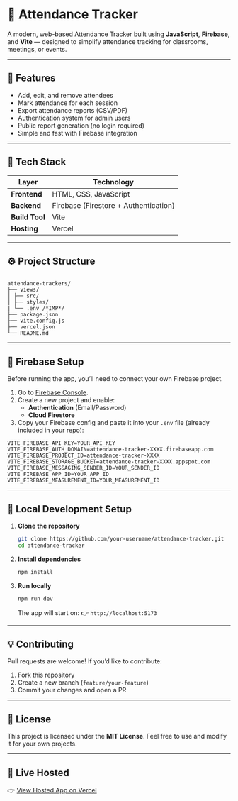 # 🎯 Attendance Tracker

A modern, web-based Attendance Tracker built using **JavaScript**, **Firebase**, and **Vite** — designed to simplify attendance tracking for classrooms, meetings, or events.

---

## 🚀 Features

- Add, edit, and remove attendees  
- Mark attendance for each session  
- Export attendance reports (CSV/PDF)  
- Authentication system for admin users  
- Public report generation (no login required)  
- Simple and fast with Firebase integration  

---

## 🧩 Tech Stack

| Layer | Technology |
|-------|-------------|
| **Frontend** | HTML, CSS, JavaScript |
| **Backend** | Firebase (Firestore + Authentication) |
| **Build Tool** | Vite |
| **Hosting** | Vercel |

---

## ⚙️ Project Structure

```

attendance-trackers/
├── views/
│ ├── src/
│ ├── styles/
| └── .env /*IMP*/
├── package.json
├── vite.config.js
├── vercel.json
└── README.md

````

---

## 🧠 Firebase Setup

Before running the app, you’ll need to connect your own Firebase project.

1. Go to [Firebase Console](https://console.firebase.google.com/).  
2. Create a new project and enable:
   - **Authentication** (Email/Password)
   - **Cloud Firestore**
3. Copy your Firebase config and paste it into your `.env` file (already included in your repo):

```env
VITE_FIREBASE_API_KEY=YOUR_API_KEY
VITE_FIREBASE_AUTH_DOMAIN=attendance-tracker-XXXX.firebaseapp.com
VITE_FIREBASE_PROJECT_ID=attendance-tracker-XXXX
VITE_FIREBASE_STORAGE_BUCKET=attendance-tracker-XXXX.appspot.com
VITE_FIREBASE_MESSAGING_SENDER_ID=YOUR_SENDER_ID
VITE_FIREBASE_APP_ID=YOUR_APP_ID
VITE_FIREBASE_MEASUREMENT_ID=YOUR_MEASUREMENT_ID
````

---

## 🧰 Local Development Setup

1. **Clone the repository**

   ```bash
   git clone https://github.com/your-username/attendance-tracker.git
   cd attendance-tracker
   ```

2. **Install dependencies**

   ```bash
   npm install
   ```

3. **Run locally**

   ```bash
   npm run dev
   ```

   The app will start on:
   👉 `http://localhost:5173`
---

## 💡 Contributing

Pull requests are welcome!
If you’d like to contribute:

1. Fork this repository
2. Create a new branch (`feature/your-feature`)
3. Commit your changes and open a PR

---

## 📄 License

This project is licensed under the **MIT License**.
Feel free to use and modify it for your own projects.

---

## 🔗 Live Hosted

👉 [View Hosted App on Vercel](https://attendance-trackers.vercel.app/)

```
